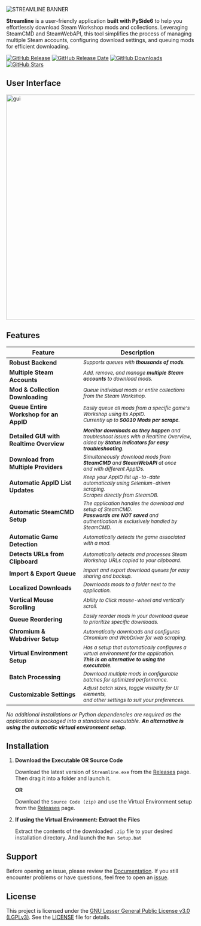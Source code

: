 ![STREAMLINE BANNER](https://github.com/user-attachments/assets/bd9cfce7-dde0-469a-8208-7caa8b9fb91a)

**Streamline** is a user-friendly application **built with PySide6** to help you effortlessly download Steam Workshop mods and collections. Leveraging SteamCMD and SteamWebAPI, this tool simplifies the process of managing multiple Steam accounts, configuring download settings, and queuing mods for efficient downloading.

[![GitHub Release](https://img.shields.io/github/v/release/dane-9/Streamline-Workshop-Downloader.svg?label=Current%20Release&color=e3dcdc&labelColor=555555&logoColor=ffffff&style=for-the-badge&logo=github)](https://github.com/dane-9/Streamline-Workshop-Downloader/releases) [![GitHub Release Date](https://img.shields.io/github/release-date/dane-9/Streamline-Workshop-Downloader.svg?label=Version%20Released&color=e3dcdc&labelColor=555555&logoColor=ffffff&style=for-the-badge)](https://github.com/dane-9/Streamline-Workshop-Downloader/releases) [![GitHub Downloads](https://img.shields.io/github/downloads/dane-9/Streamline-Workshop-Downloader/total.svg?color=e3dcdc&labelColor=555555&logoColor=ffffff&style=for-the-badge)](https://github.com/dane-9/Streamline-Workshop-Downloader/releases) [![GitHub Stars](https://img.shields.io/github/stars/dane-9/Streamline-Workshop-Downloader.svg?color=e3dcdc&labelColor=555555&logoColor=ffffff&style=for-the-badge)](https://github.com/dane-9/Streamline-Workshop-Downloader)

## User Interface
<img src="https://i.imgur.com/imQRfEN.png" alt="gui" width="600"/>

## Features
| Feature                                               | Description                                                                                                                                                                                            |
|-----------------------------------------------|-----------------------------------------------------------------------------------------------------------------------------------------------------------------------------------|
| **Robust Backend**                            | *<sub>Supports queues with **thousands of mods**.</sub>*                                                                                                                                              |
| **Multiple Steam Accounts**                   | *<sub>Add, remove, and manage **multiple Steam accounts** to download mods.</sub>*                                                                                                                     |
| **Mod & Collection Downloading**              | *<sub>Queue individual mods or entire collections from the Steam Workshop.</sub>*                                                                                                                     |
| **Queue Entire Workshop for an AppID**        | *<sub>Easily queue all mods from a specific game's Workshop using its AppID.<br>Currently up to **50010 Mods per scrape**.</sub>*                                                                           |
| **Detailed GUI with Realtime Overview**       | *<sub>**Monitor downloads as they happen** and troubleshoot issues with a Realtime Overview,<br>aided by **Status Indicators for easy troubleshooting**.</sub>*                 |
| **Download from Multiple Providers**  | *<sub>Simultaneously download mods from **SteamCMD** and **SteamWebAPI** at once<br>and with different AppIDs.</sub>*                                                                                   |
| **Automatic AppID List Updates**              | *<sub>Keep your AppID list up-to-date automatically using Selenium-driven scraping.<br>Scrapes directly from SteamDB.</sub>*                                                                              |
| **Automatic SteamCMD Setup**                  | *<sub>The application handles the download and setup of SteamCMD.<br>**Passwords are NOT saved** and authentication is exclusively handled by SteamCMD.</sub>*                                        |
| **Automatic Game Detection**                  | *<sub>Automatically detects the game associated with a mod.</sub>*                                                                                             |
| **Detects URLs from Clipboard**           | *<sub>Automatically detects and processes Steam Workshop URLs copied to your clipboard.</sub>*                                                                                                         |
| **Import & Export Queue**                     | *<sub>Import and export download queues for easy sharing and backup.</sub>*                                                                                                                             |
| **Localized Downloads**                       | *<sub>Downloads mods to a folder next to the application.</sub>*                                                                                                                                      |
| **Vertical Mouse Scrolling**                  | *<sub>Ability to Click mouse-wheel and vertically scroll.</sub>*                                                                                                                                      |
| **Queue Reordering**                          | *<sub>Easily reorder mods in your download queue to prioritize specific downloads.</sub>*                                                                                                              |
| **Chromium & Webdriver Setup**      | *<sub>Automatically downloads and configures Chromium and WebDriver for web scraping.</sub>*                                                                                                      |
| **Virtual Environment Setup**       | *<sub>Has a setup that automatically configures a virtual environment for the application.<br>**This is an alternative to using the executable**.</sub>*                                                |
| **Batch Processing**                          | *<sub>Download multiple mods in configurable batches for optimized performance.</sub>*                                                                                                                  |
| **Customizable Settings**                     | *<sub>Adjust batch sizes, toggle visibility for UI elements,<br>and other settings to suit your preferences.</sub>*                                                                                        |

*No additional installations or Python dependencies are required as the application is packaged into a standalone executable.* ***An alternative is using the automatic virtual environment setup***.

## Installation

1. **Download the Executable OR Source Code**

   Download the latest version of `Streamline.exe`  from the [Releases](https://github.com/dane-9/Streamline-Workshop-Downloader/releases) page. Then drag it into a folder and launch it.
   
   **OR**
   
   Download the `Source Code (zip)` and use the Virtual Environment setup from the [Releases](https://github.com/dane-9/Streamline-Workshop-Downloader/releases) page.

2. **If using the Virtual Environment: Extract the Files**

   Extract the contents of the downloaded `.zip` file to your desired installation directory. And launch the `Run Setup.bat`

## Support 

Before opening an issue, please review the [Documentation](https://github.com/dane-9/Streamline-Workshop-Downloader/wiki/Documentation). 
If you still encounter problems or have questions, feel free to open an [issue](https://github.com/dane-9/Streamline-Workshop-Downloader/issues).

## License

This project is licensed under the [GNU Lesser General Public License v3.0 (LGPLv3)](https://www.gnu.org/licenses/lgpl-3.0.html). See the [LICENSE](LICENSE) file for details.
